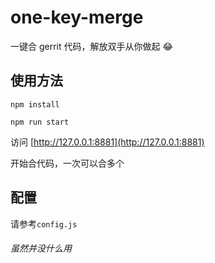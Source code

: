 # one-key-merge

一键合 gerrit 代码，解放双手从你做起 😂

## 使用方法

`npm install`

`npm run start`

访问 [http://127.0.0.1:8881](http://127.0.0.1:8881)

开始合代码，一次可以合多个

## 配置

请参考`config.js`

###### 虽然并没什么用
